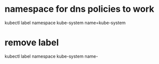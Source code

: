 # namespace for dns policies to work
kubectl label namespace kube-system name=kube-system
# remove label
kubectl label namespace kube-system name-